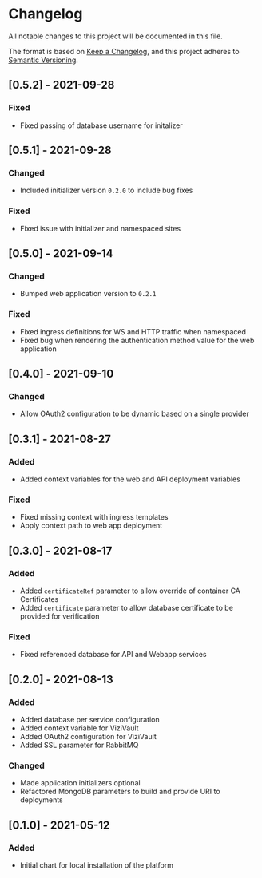 # Changelog

All notable changes to this project will be documented in this file.

The format is based on [Keep a Changelog](https://keepachangelog.com/en/1.0.0/),
and this project adheres to [Semantic Versioning](https://semver.org/spec/v2.0.0.html).

## [0.5.2] - 2021-09-28

### Fixed
- Fixed passing of database username for initalizer

## [0.5.1] - 2021-09-28

### Changed
- Included initializer version `0.2.0` to include bug fixes
### Fixed
- Fixed issue with initializer and namespaced sites

## [0.5.0] - 2021-09-14

### Changed
- Bumped web application version to `0.2.1`

### Fixed
- Fixed ingress definitions for WS and HTTP traffic when namespaced
- Fixed bug when rendering the authentication method value for the web application

## [0.4.0] - 2021-09-10

### Changed
- Allow OAuth2 configuration to be dynamic based on a single provider

## [0.3.1] - 2021-08-27

### Added
- Added context variables for the web and API deployment variables

### Fixed
- Fixed missing context with ingress templates
- Apply context path to web app deployment

## [0.3.0] - 2021-08-17

### Added
- Added `certificateRef` parameter to allow override of container CA Certificates
- Added `certificate` parameter to allow database certificate to be provided for verification

### Fixed
- Fixed referenced database for API and Webapp services

## [0.2.0] - 2021-08-13

### Added
- Added database per service configuration
- Added context variable for ViziVault
- Added OAuth2 configuration for ViziVault
- Added SSL parameter for RabbitMQ

### Changed
- Made application initializers optional
- Refactored MongoDB parameters to build and provide URI to deployments

## [0.1.0] - 2021-05-12

### Added
- Initial chart for local installation of the platform
